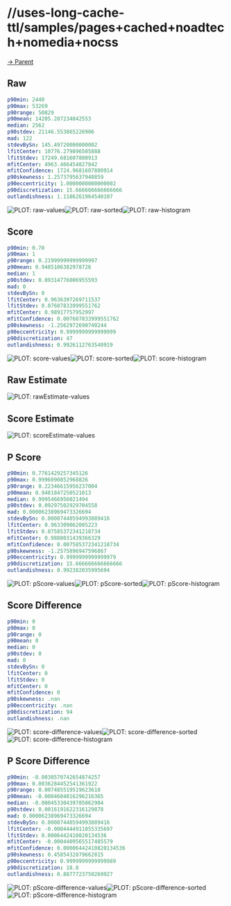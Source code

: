 
# //uses-long-cache-ttl/samples/pages+cached+noadtech+nomedia+nocss

[→ Parent](../..)


## Raw


```yaml
p90min: 2440
p90max: 53269
p90range: 50829
p90mean: 14205.287234042553
median: 2562
p90stdev: 21146.553865226906
mad: 122
stdevBySn: 145.49720000000002
lfitCenter: 10776.279896505888
lfitStdev: 17249.681607880913
mfitCenter: 4963.466454827842
mfitConfidence: 1724.9681607880914
p90skewness: 1.2573795637940859
p90eccentricity: 1.0000000000000002
p90discretization: 15.666666666666666
outlandishness: 1.1186261964540107

```

![PLOT: raw-values](./raw/values.svg)![PLOT: raw-sorted](./raw/sorted.svg)![PLOT: raw-histogram](./raw/histogram.svg)
## Score


```yaml
p90min: 0.78
p90max: 1
p90range: 0.21999999999999997
p90mean: 0.9485106382978726
median: 1
p90stdev: 0.09314776006955593
mad: 0
stdevBySn: 0
lfitCenter: 0.9636397269711537
lfitStdev: 0.07607833999551762
mfitCenter: 0.98917757952997
mfitConfidence: 0.007607833999551762
p90skewness: -1.2562972690740244
p90eccentricity: 0.9999999999999999
p90discretization: 47
outlandishness: 0.9926112763540919

```

![PLOT: score-values](./score/values.svg)![PLOT: score-sorted](./score/sorted.svg)![PLOT: score-histogram](./score/histogram.svg)
## Raw Estimate

![PLOT: rawEstimate-values](./rawEstimate/values.svg)
## Score Estimate

![PLOT: scoreEstimate-values](./scoreEstimate/values.svg)
## P Score


```yaml
p90min: 0.7761429257345126
p90max: 0.9996090852968826
p90range: 0.22346615956237004
p90mean: 0.9481847250521013
median: 0.9995466956021494
p90stdev: 0.09297502929704558
mad: 0.00006238969473326694
stdevBySn: 0.00007440594993889416
lfitCenter: 0.963309062005223
lfitStdev: 0.07585372341218734
mfitCenter: 0.9888031439366329
mfitConfidence: 0.007585372341218734
p90skewness: -1.2575896947596867
p90eccentricity: 0.9999999999999979
p90discretization: 15.666666666666666
outlandishness: 0.992382035995694

```

![PLOT: pScore-values](./pScore/values.svg)![PLOT: pScore-sorted](./pScore/sorted.svg)![PLOT: pScore-histogram](./pScore/histogram.svg)
## Score Difference


```yaml
p90min: 0
p90max: 0
p90range: 0
p90mean: 0
median: 0
p90stdev: 0
mad: 0
stdevBySn: 0
lfitCenter: 0
lfitStdev: 0
mfitCenter: 0
mfitConfidence: 0
p90skewness: .nan
p90eccentricity: .nan
p90discretization: 94
outlandishness: .nan

```

![PLOT: score-difference-values](./score-difference/values.svg)![PLOT: score-difference-sorted](./score-difference/sorted.svg)![PLOT: score-difference-histogram](./score-difference/histogram.svg)
## P Score Difference


```yaml
p90min: -0.0038570742654874257
p90max: 0.0036284452541361922
p90range: 0.007485519519623618
p90mean: -0.0004604016296216365
median: -0.00045330439785062904
p90stdev: 0.0016191622316129878
mad: 0.00006238969473326694
stdevBySn: 0.00007440594993889416
lfitCenter: -0.0004444911855335697
lfitStdev: 0.0006442410820134536
mfitCenter: -0.0004409565517485579
mfitConfidence: 0.00006442410820134536
p90skewness: 0.4585432879662815
p90eccentricity: 0.9999999999999989
p90discretization: 18.8
outlandishness: 0.8877723750269927

```

![PLOT: pScore-difference-values](./pScore-difference/values.svg)![PLOT: pScore-difference-sorted](./pScore-difference/sorted.svg)![PLOT: pScore-difference-histogram](./pScore-difference/histogram.svg)
